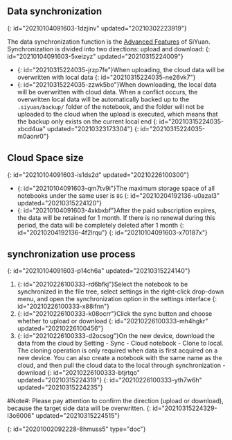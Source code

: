 ## Data synchronization
{: id="20210104091603-1dzjinv" updated="20210302223919"}

The data synchronization function is the [Advanced Features](https://b3log.org/siyuan/en/advanced_features.html) of SiYuan. Synchronization is divided into two directions: upload and download:
{: id="20210104091603-5xeizyz" updated="20210315224009"}

* {: id="20210315224035-jrzp7fe"}When uploading, the cloud data will be overwritten with local data
  {: id="20210315224035-ne26vk7"}
* {: id="20210315224035-zzwk5bo"}When downloading, the local data will be overwritten with cloud data. When a conflict occurs, the overwritten local data will be automatically backed up to the `.siyuan/backup/` folder of the notebook, and the folder will not be uploaded to the cloud when the upload is executed, which means that the backup only exists on the current local end
  {: id="20210315224035-xbcd4ua" updated="20210323173304"}
{: id="20210315224035-m0aonr0"}

## Cloud Space size
{: id="20210104091603-is1ds2d" updated="20210226100300"}

* {: id="20210104091603-qm7tv9i"}The maximum storage space of all notebooks under the same user is `8G`
  {: id="20210204192136-u0azal3" updated="20210315224120"}
* {: id="20210104091603-4xkbxbf"}After the paid subscription expires, the data will be retained for 1 month. If there is no renewal during this period, the data will be completely deleted after 1 month
  {: id="20210204192136-4f2lrqu"}
{: id="20210104091603-x70187x"}

## synchronization use process
{: id="20210104091603-p14ch6a" updated="20210315224140"}

1. {: id="20210226100333-rd6bfkj"}Select the notebook to be synchronized in the file tree, select settings in the right-click drop-down menu, and open the synchronization option in the settings interface
   {: id="20210226100333-x88ifnn"}
2. {: id="20210226100333-k08ocrr"}Click the sync button and choose whether to upload or download
   {: id="20210226100333-mh4hgkr" updated="20210226100456"}
3. {: id="20210226100333-d2ocsog"}On the new device, download the data from the cloud by Setting - Sync - Cloud notebook - Clone to local. The cloning operation is only required when data is first acquired on a new device. You can also create a notebook with the same name as the cloud, and then pull the cloud data to the local through synchronization - download
   {: id="20210226100333-btjrtqo" updated="20210315224319"}
{: id="20210226100333-yth7w6h" updated="20210315224235"}

#Note#: Please pay attention to confirm the direction (upload or download), because the target side data will be overwritten.
{: id="20210315224329-l3o6006" updated="20210315224515"}


{: id="20201002092228-8hmuss5" type="doc"}
